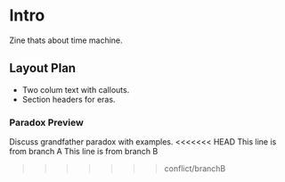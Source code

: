 # Intro
Zine thats about time machine.

## Layout Plan
- Two colum text with callouts.
- Section headers for eras.

### Paradox Preview
 Discuss grandfather paradox with examples.
<<<<<<< HEAD
This line is from branch A
This line is from branch B
>>>>>>> conflict/branchB
